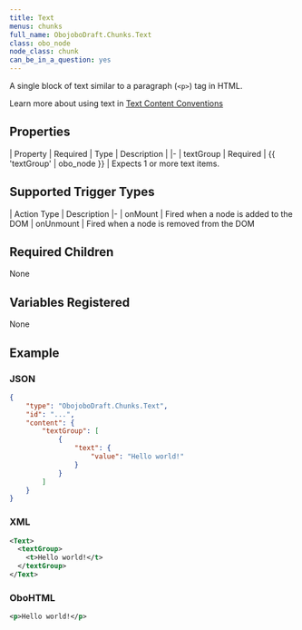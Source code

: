 ```yaml
---
title: Text
menus: chunks
full_name: ObojoboDraft.Chunks.Text
class: obo_node
node_class: chunk
can_be_in_a_question: yes
---
```


A single block of text similar to a paragraph (`<p>`) tag in HTML.

Learn more about using text in [Text Content Conventions](../text_content.html)

## Properties

| Property | Required | Type | Description |
|-
| textGroup | Required | {{ 'textGroup' | obo_node }} | Expects 1 or more text items.

## Supported Trigger Types

| Action Type | Description
|-
| onMount | Fired when a node is added to the DOM
| onUnmount | Fired when a node is removed from the DOM

## Required Children

None

## Variables Registered

None

## Example

### JSON

```json
{
	"type": "ObojoboDraft.Chunks.Text",
	"id": "...",
	"content": {
		"textGroup": [
			{
				"text": {
					"value": "Hello world!"
				}
			}
		]
	}
}
```

### XML

```xml
<Text>
  <textGroup>
    <t>Hello world!</t>
  </textGroup>
</Text>
```

### OboHTML

```xml
<p>Hello world!</p>
```
